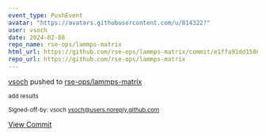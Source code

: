 ```yaml
---
event_type: PushEvent
avatar: "https://avatars.githubusercontent.com/u/814322?"
user: vsoch
date: 2024-02-08
repo_name: rse-ops/lammps-matrix
html_url: https://github.com/rse-ops/lammps-matrix/commit/e1ffa91dd1586ba6ab868a102f5bca055377db9d
repo_url: https://github.com/rse-ops/lammps-matrix
---
```


<a href='https://github.com/vsoch' target='_blank'>vsoch</a> pushed to <a href='https://github.com/rse-ops/lammps-matrix' target='_blank'>rse-ops/lammps-matrix</a>

<small>add results

Signed-off-by: vsoch <vsoch@users.noreply.github.com></small>

<a href='https://github.com/rse-ops/lammps-matrix/commit/e1ffa91dd1586ba6ab868a102f5bca055377db9d' target='_blank'>View Commit</a>